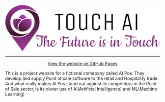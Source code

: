 ![AI Pos logo](assets/images/aI-lOGO.png "Site logo")

---











<div align="center">

[View the website on GitHub Pages](https://github.com/)
</div>


This is a project website for a fictional comapany called AI Pos. They develop and supply Point of sale software to the retail and Hospitality trade.
And what really makes AI Pos stand out against its competitors in the Point of Sale sector, is its clever use of AI(Artificial Intelligence) and ML(Machine Learning)
